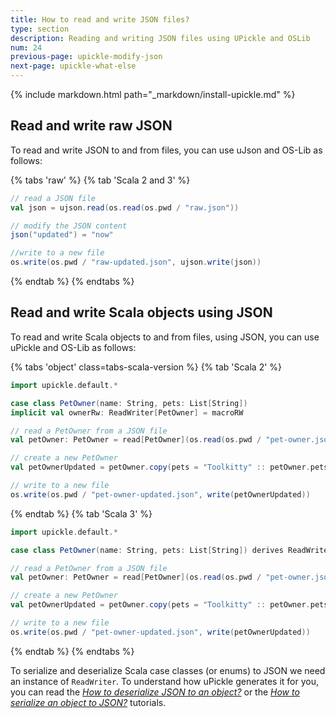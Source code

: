 ```yaml
---
title: How to read and write JSON files?
type: section
description: Reading and writing JSON files using UPickle and OSLib
num: 24
previous-page: upickle-modify-json
next-page: upickle-what-else
---
```


{% include markdown.html path="_markdown/install-upickle.md" %}

## Read and write raw JSON

To read and write JSON to and from files, you can use uJson and OS-Lib as follows:

{% tabs 'raw' %}
{% tab 'Scala 2 and 3' %}
```scala
// read a JSON file
val json = ujson.read(os.read(os.pwd / "raw.json"))

// modify the JSON content
json("updated") = "now"

//write to a new file
os.write(os.pwd / "raw-updated.json", ujson.write(json))
```
{% endtab %}
{% endtabs %}

## Read and write Scala objects using JSON

To read and write Scala objects to and from files, using JSON, you can use uPickle and OS-Lib as follows:

{% tabs 'object' class=tabs-scala-version %}
{% tab 'Scala 2' %}
```scala
import upickle.default.*

case class PetOwner(name: String, pets: List[String])
implicit val ownerRw: ReadWriter[PetOwner] = macroRW

// read a PetOwner from a JSON file
val petOwner: PetOwner = read[PetOwner](os.read(os.pwd / "pet-owner.json"))

// create a new PetOwner
val petOwnerUpdated = petOwner.copy(pets = "Toolkitty" :: petOwner.pets)

// write to a new file
os.write(os.pwd / "pet-owner-updated.json", write(petOwnerUpdated))
```
{% endtab %}
{% tab 'Scala 3' %}
```scala
import upickle.default.*

case class PetOwner(name: String, pets: List[String]) derives ReadWriter

// read a PetOwner from a JSON file
val petOwner: PetOwner = read[PetOwner](os.read(os.pwd / "pet-owner.json"))

// create a new PetOwner
val petOwnerUpdated = petOwner.copy(pets = "Toolkitty" :: petOwner.pets)

// write to a new file
os.write(os.pwd / "pet-owner-updated.json", write(petOwnerUpdated))
```
{% endtab %}
{% endtabs %}

To serialize and deserialize Scala case classes (or enums) to JSON we need an instance of `ReadWriter`.
To understand how uPickle generates it for you, you can read the [*How to deserialize JSON to an object?*](/toolkit/upickle-deserialize-json) or the [*How to serialize an object to JSON?*](/toolkit/upickle-serialize) tutorials.

